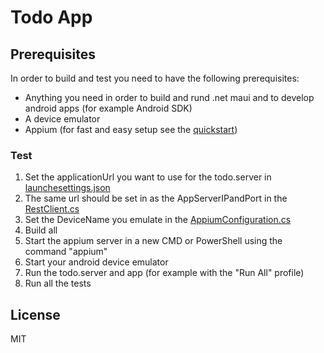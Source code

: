 # Todo App
## Prerequisites
In order to build and test you need to have the following prerequisites:
- Anything you need in order to build and rund .net maui and to develop android apps (for example Android SDK)
- A device emulator
- Appium (for fast and easy setup see the [quickstart](https://appium.io/docs/en/latest/quickstart/))

### Test
1. Set the applicationUrl you want to use for the todo.server in [launchesettings.json](..\Todo\Todo.Server\Properties\launchSettings.json)
2. The same url should be set in as the AppServerIPandPort in the [RestClient.cs](..\Todo\Todo\Gateways\RestClient.cs)
3. Set the DeviceName you emulate in the [AppiumConfiguration.cs](..\Todo\Todo.Test\AppiumConfiguration.cs)
4. Build all
5. Start the appium server in a new CMD or PowerShell using the command "appium"
6. Start your android device emulator
7. Run the todo.server and app (for example with the "Run All" profile)
8. Run all the tests

## License
MIT
